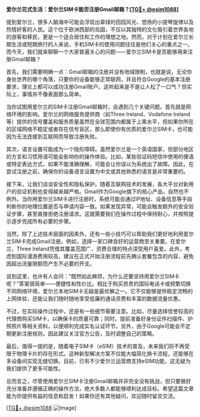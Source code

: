 **爱尔兰花式生活：爱尔兰SIM卡能否注册Gmail邮箱？[[TG💪+ @esim1088](https://t.me/s/esim1088)]**

提到爱尔兰，很多人脑海中可能会浮现出翠绿的田园风光、悠扬的小提琴旋律以及热情好客的人民。这个位于欧洲西部的岛国，不仅以其独特的文化吸引着世界各地的游客和移民，更是一个适合居住和工作的理想之地。然而，对于计划在爱尔兰长期生活或短期旅行的人来说，手机SIM卡的使用问题往往是他们关心的重点之一。而今天，我们就来聊聊一个大家普遍关心的问题——爱尔兰SIM卡是否能够用来注册Gmail邮箱？

首先，我们需要明确一点：Gmail邮箱的注册并没有地域限制，也就是说，无论你身处世界的哪个角落，只要你的设备能够正常联网，并且符合Google的基本注册要求，理论上都可以成功注册Gmail账户。这听起来是不是让人松了一口气？但实际上，事情并不像表面那么简单。

当你试图用爱尔兰的SIM卡注册Gmail邮箱时，会遇到几个关键问题。首先就是网络环境的影响。爱尔兰的网络服务提供商（如Three Ireland、Vodafone Ireland等）提供的信号覆盖和服务质量虽然在全球范围内都属于上乘水平，但如果你所在的区域网络不稳定或者存在信号盲区，那么即使你有优质的爱尔兰SIM卡，也可能因为无法连接到互联网而导致注册失败。

其次，语言设置可能成为一个隐形障碍。虽然爱尔兰是一个英语国家，但部分地区的方言和习惯用语可能会影响你的操作体验。比如，某些验证码短信中使用的俚语或特定表达方式，如果不能准确理解，可能会让你误以为系统出了故障。因此，在尝试注册之前，确保你的设备语言设置为中文或其他熟悉的语言是非常重要的。

接下来，让我们谈谈安全性和隐私保护。随着互联网技术的发展，各大平台对新用户的验证机制也变得越来越严格。Gmail作为Google旗下的核心产品，自然也不例外。当你用爱尔兰SIM卡进行注册时，系统可能会通过IP地址、设备信息等手段判断你的地理位置是否与申请内容一致。如果发现异常，可能会触发额外的安全验证步骤，甚至直接拒绝注册请求。这就需要我们在操作过程中保持耐心，并按照提示逐步完成所有必要的步骤。

当然，除了上述技术层面的因素外，还有一些小技巧可以帮助我们更好地利用爱尔兰SIM卡完成Gmail注册。例如，选择一家口碑良好的运营商至关重要。在爱尔兰，Three Ireland凭借其覆盖范围广、资费合理的特点深受用户喜爱。此外，考虑到国际漫游费用较高，建议在正式开始注册流程前先确认套餐包含的内容，避免因超出流量限额而产生不必要的开支。

说到这里，也许有人会问：“既然如此麻烦，为什么还要坚持用爱尔兰SIM卡呢？”答案很简单——便捷性和性价比。相比于购买昂贵的国际电话卡或频繁切换不同网络环境，爱尔兰本地SIM卡无疑是最优解之一。它不仅能够提供稳定流畅的上网体验，还能让我们随时随地享受低廉的通话资费和丰富的数据流量优惠。

不过，在实际操作过程中，还是有一些细节需要注意。比如，尽量选择信誉较高的代理商购买SIM卡，以确保卡的质量可靠；同时，提前准备好身份证件扫描件、护照照片等相关资料，以便顺利完成实名认证环节。另外，由于Google可能会不定期更新注册规则，因此建议关注官方公告，及时调整自己的策略。

最后，值得一提的是，随着电子SIM卡（eSIM）技术的普及，未来我们将不再受限于物理卡片的存在形式。这种新型解决方案不仅能大幅简化换卡流程，还能够在多设备间实现无缝切换。目前，已有不少爱尔兰运营商支持eSIM功能，这无疑为我们提供了更多可能性。

总而言之，尽管使用爱尔兰SIM卡注册Gmail邮箱并非完全没有挑战，但只要做好充分准备并遵循正确的操作方法，绝大多数人都能够顺利达成目标。希望这篇文章能为你提供有益的信息和启发！如果你还有其他疑问，欢迎随时留言交流。

[[TG💪+ @esim1088](https://t.me/s/esim1088) ![Image](https://i.postimg.cc/4NQfJmqS/Snipaste-2025-05-13-00-14-12.png)]